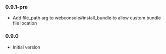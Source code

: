 ### 0.9.1-pre
* Add file_path arg to webconsole#install_bundle to allow custom bundle file location

### 0.9.0
* Initial version